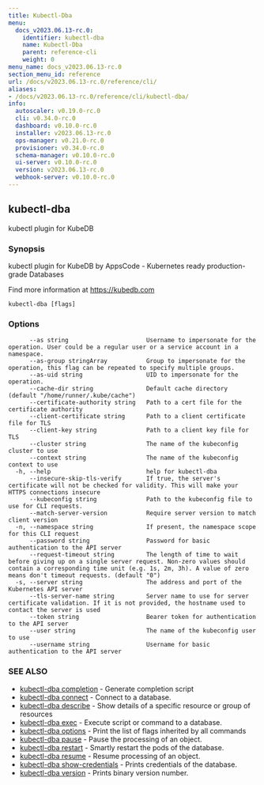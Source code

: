 ```yaml
---
title: Kubectl-Dba
menu:
  docs_v2023.06.13-rc.0:
    identifier: kubectl-dba
    name: Kubectl-Dba
    parent: reference-cli
    weight: 0
menu_name: docs_v2023.06.13-rc.0
section_menu_id: reference
url: /docs/v2023.06.13-rc.0/reference/cli/
aliases:
- /docs/v2023.06.13-rc.0/reference/cli/kubectl-dba/
info:
  autoscaler: v0.19.0-rc.0
  cli: v0.34.0-rc.0
  dashboard: v0.10.0-rc.0
  installer: v2023.06.13-rc.0
  ops-manager: v0.21.0-rc.0
  provisioner: v0.34.0-rc.0
  schema-manager: v0.10.0-rc.0
  ui-server: v0.10.0-rc.0
  version: v2023.06.13-rc.0
  webhook-server: v0.10.0-rc.0
---
```


## kubectl-dba

kubectl plugin for KubeDB

### Synopsis

kubectl plugin for KubeDB by AppsCode - Kubernetes ready production-grade Databases

 Find more information at https://kubedb.com

```
kubectl-dba [flags]
```

### Options

```
      --as string                      Username to impersonate for the operation. User could be a regular user or a service account in a namespace.
      --as-group stringArray           Group to impersonate for the operation, this flag can be repeated to specify multiple groups.
      --as-uid string                  UID to impersonate for the operation.
      --cache-dir string               Default cache directory (default "/home/runner/.kube/cache")
      --certificate-authority string   Path to a cert file for the certificate authority
      --client-certificate string      Path to a client certificate file for TLS
      --client-key string              Path to a client key file for TLS
      --cluster string                 The name of the kubeconfig cluster to use
      --context string                 The name of the kubeconfig context to use
  -h, --help                           help for kubectl-dba
      --insecure-skip-tls-verify       If true, the server's certificate will not be checked for validity. This will make your HTTPS connections insecure
      --kubeconfig string              Path to the kubeconfig file to use for CLI requests.
      --match-server-version           Require server version to match client version
  -n, --namespace string               If present, the namespace scope for this CLI request
      --password string                Password for basic authentication to the API server
      --request-timeout string         The length of time to wait before giving up on a single server request. Non-zero values should contain a corresponding time unit (e.g. 1s, 2m, 3h). A value of zero means don't timeout requests. (default "0")
  -s, --server string                  The address and port of the Kubernetes API server
      --tls-server-name string         Server name to use for server certificate validation. If it is not provided, the hostname used to contact the server is used
      --token string                   Bearer token for authentication to the API server
      --user string                    The name of the kubeconfig user to use
      --username string                Username for basic authentication to the API server
```

### SEE ALSO

* [kubectl-dba completion](/docs/v2023.06.13-rc.0/reference/cli/kubectl-dba_completion)	 - Generate completion script
* [kubectl-dba connect](/docs/v2023.06.13-rc.0/reference/cli/kubectl-dba_connect)	 - Connect to a database.
* [kubectl-dba describe](/docs/v2023.06.13-rc.0/reference/cli/kubectl-dba_describe)	 - Show details of a specific resource or group of resources
* [kubectl-dba exec](/docs/v2023.06.13-rc.0/reference/cli/kubectl-dba_exec)	 - Execute script or command to a database.
* [kubectl-dba options](/docs/v2023.06.13-rc.0/reference/cli/kubectl-dba_options)	 - Print the list of flags inherited by all commands
* [kubectl-dba pause](/docs/v2023.06.13-rc.0/reference/cli/kubectl-dba_pause)	 - Pause the processing of an object.
* [kubectl-dba restart](/docs/v2023.06.13-rc.0/reference/cli/kubectl-dba_restart)	 - Smartly restart the pods of the database.
* [kubectl-dba resume](/docs/v2023.06.13-rc.0/reference/cli/kubectl-dba_resume)	 - Resume processing of an object.
* [kubectl-dba show-credentials](/docs/v2023.06.13-rc.0/reference/cli/kubectl-dba_show-credentials)	 - Prints credentials of the database.
* [kubectl-dba version](/docs/v2023.06.13-rc.0/reference/cli/kubectl-dba_version)	 - Prints binary version number.

